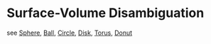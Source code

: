 # Surface-Volume Disambiguation

see [Sphere](Sphere%20d025e840369b476bb533ff4a12e69c99.md), [Ball](Ball%2045cac5b1f59f46f6aea6be7870a10a1a.md), [Circle](Circle%206610f7aac2c34690ac203dfcb7a7f539.md), [Disk](Disk%205a1d3f3393a6432b8d4a5603c587529c.md), [Torus](Torus%20e4ff7b7d29cb4a77a835216194d956fe.md), [Donut](Donut%20339e026bc7cd44a1a61fca27f5fd43c8.md)